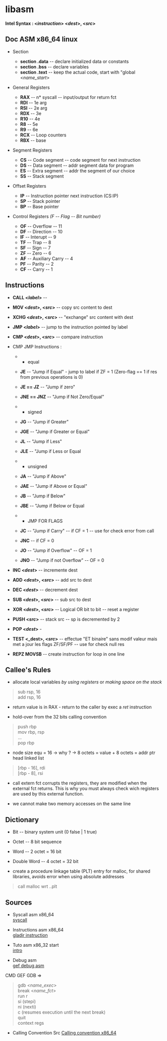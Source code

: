 # libasm
**Intel Syntax :   <_instruction_> <_dest_>, <_src_>**

## Doc ASM x86_64 linux
* Section
    * **section .data** -- declare initialized data or constants
    * **section .bss** -- declare variables
    * **section .text** -- keep the actual code, start with "global <_name_start_>

* General Registers
    * **RAX** -- n* syscall -- input/output for return fct
    * **RDI** -- 1e arg
    * **RSI** -- 2e arg
    * **RDX** -- 3e
    * **R10** -- 4e
    * **R8** -- 5e
    * **R9** -- 6e
    * **RCX** -- Loop counters
    * **RBX** -- base

* Segment Registers
    * **CS** -- Code segment -- code segment for next instruction
    * **DS** -- Data segment -- addr segment data for program
    * **ES** -- Extra segment -- addr the segment of our choice
    * **SS** -- Stack segment

* Offset Registers
    * **IP** -- Instruction pointer next instruction (CS:IP)
    * **SP** -- Stack pointer
    * **BP** -- Base pointer

* Control Registers _(F -- Flag -- Bit number)_
    * **OF** -- Overflow -- 11
    * **DF** -- Direction -- 10
    * **IF** -- Interupt -- 9
    * **TF** -- Trap -- 8
    * **SF** -- Sign -- 7
    * **ZF** -- Zero -- 6
    * **AF** -- Auxiliary Carry -- 4
    * **PF** -- Parity -- 2
    * **CF** -- Carry -- 1

## Instructions

* **CALL <_label_>** -- 
* **MOV <_dest_>, <_src_>** -- copy src content to dest 
* **XCHG <_dest_>, <_src_>** -- "exchange" src content with dest

* **JMP <_label_>** -- jump to the instruction pointed by label
* **CMP <_dest_>, <_src_>** -- compare instruction

* CMP JMP Instructions :
    * * equal
    * **JE** -- "Jump if Equal" - jump to label if ZF = 1 (Zero-flag == 1 if res from previous operations is 0)
    * **JE == JZ** -- "Jump if zero"
    * **JNE == JNZ** -- "Jump if Not Zero/Equal"  
  
    * * signed
    * **JG** -- "Jump if Greater"
    * **JGE** -- "Jump if Greater or Equal"
    * **JL** -- "Jump if Less"
    * **JLE** -- "Jump if Less or Equal  
  
    * * unsigned
    * **JA** -- "Jump if Above"
    * **JAE** -- "Jump if Above or Equal"
    * **JB** -- "Jump if Below"
    * **JBE** -- "Jump if Below or Equal  
      
    * * JMP FOR FLAGS
    * **JC** -- "Jump if Carry" -- if CF = 1 -- use for check error from call 
    * **JNC** -- if CF = 0
    * **JO** -- "Jump if Overflow" -- OF = 1
    * **JNO** -- "Jump if not Overflow" -- OF = 0

* **INC <_dest_>** -- incremente dest
* **ADD <_dest_>, <_src_>** -- add src to dest
* **DEC <_dest_>** -- decrement dest
* **SUB <_dest_>, <_src_>** -- sub src to dest
* **XOR <_dest_>, <_src_>** -- Logical OR bit to bit -- reset a register

* **PUSH <_src_>** -- stack src -- sp is decremented by 2
* **POP <_dest_>** - 

* **TEST <_dest>, <_src_>** -- effectue "ET binaire" sans modif valeur mais met a jour les flags ZF/SF/PF -- use for check null res

* **REPZ MOVSB** -- create instruction for loop in one line

## Callee's Rules

- allocate local variables _by using registers_ or _making space on the stack_
> sub rsp, 16  
> add rsp, 16
- return value is in RAX - return to the caller by exec a _ret_ instruction

- hold-over from the 32 bits calling convention
> push rbp  
> mov rbp, rsp  
> ...  
> pop rbp

- node size equ = 16 -> why ? -> 8 octets = value + 8 octets = addr ptr head linked list  
> [rbp - 16], rdi  
> [rbp - 8], rsi  

- call extern fct corrupts the registers, they are modified when the external fct returns. 
This is why you must always check wich registers are used by this external function.  

- we cannot make two memory accesses on the same line   

## Dictionary

- Bit -- binary system unit  (0 false | 1 true)  
- Octet -- 8 bit sequence  
- Word -- 2 octet = 16 bit   
- Double Word -- 4 octet = 32 bit  

- create a procedure linkage table (PLT) entry for malloc, for shared libraries, avoids error when using absolute addresses  
> call malloc wrt ..plt  

## Sources

- Syscall asm x86_64  
[syscall](https://syscalls.w3challs.com/?arch=x86_64)

- Instructions asm x86_64  
[gladir instruction](https://www.gladir.com/CODER/ASM8086/x86-64.htm)

- Tuto asm x86_32 start  
[intro](https://www.tutorialspoint.com/assembly_programming/assembly_registers.htm)

- Debug asm  
[gef debug asm](https://github.com/hugsy/gef?tab=readme-ov-file)

CMD GEF GDB =>  
> gdb <_name_exec_>  
> break <_name_fct_>  
> run r  
> si (stepi)  
> ni (nexti)  
> c (resumes execution until the next break)  
> quit  
> context regs

- Calling Convention Src
[Calling convention x86_64](https://aaronbloomfield.github.io/pdr/book/x86-64bit-ccc-chapter.pdf)